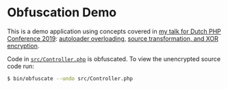 # Obfuscation Demo

This is a demo application using concepts covered in [my talk for Dutch PHP Conference 2019][talk]: [autoloader
overloading](lib/AutoloaderOverloader.php), [source transformation, and XOR encryption](lib/ObfuscatingTransformFilter.php).

Code in [`src/Controller.php`](src/Controller.php) is obfuscated.
To view the unencrypted source code run:
 
```bash
$ bin/obfuscate --undo src/Controller.php
```

[talk]: https://joind.in/event/dutch-php-conference-2019/crazy-fun-experiments-with-php-not-for-production "Crazy Fun Experiments with PHP (Not For Production)"
